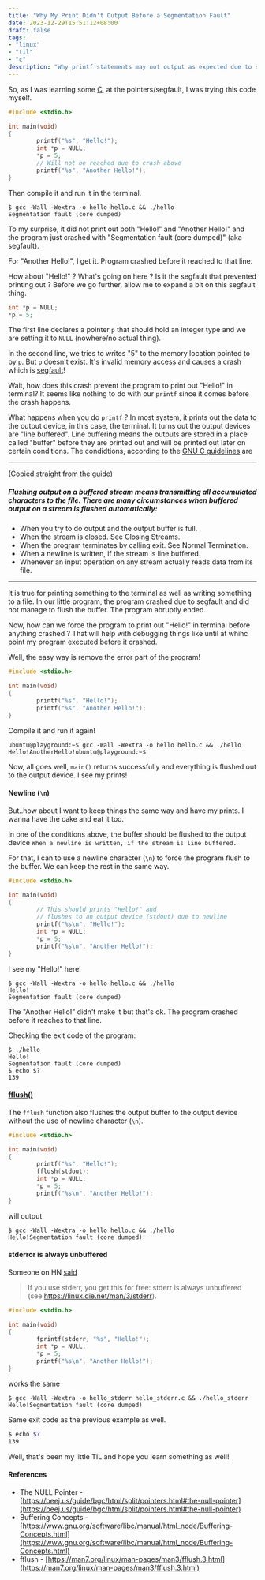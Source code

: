 ```yaml
---
title: "Why My Print Didn't Output Before a Segmentation Fault"
date: 2023-12-29T15:51:12+08:00
draft: false
tags:
- "linux"
- "til"
- "c"
description: "Why printf statements may not output as expected due to stdout being line buffered, and a segmentation fault crash"
---
```


So, as I was learning some [C](https://beej.us/guide/bgc/), at the pointers/segfault, I was trying this code myself.
```c
#include <stdio.h>

int main(void)
{
        printf("%s", "Hello!");
        int *p = NULL;
        *p = 5;
        // Will not be reached due to crash above
        printf("%s", "Another Hello!");
}
```

Then compile it and run it in the terminal.
```
$ gcc -Wall -Wextra -o hello hello.c && ./hello
Segmentation fault (core dumped)
```
To my surprise, it did not print out both "Hello!" and "Another Hello!" and the program just crashed with "Segmentation fault (core dumped)" (aka segfault).

For "Another Hello!", I get it. Program crashed before it reached to that line.

How about "Hello!" ? What's going on here ? Is it the segfault that prevented printing out ?
Before we go further, allow me to expand a bit on this segfault thing.
```c
int *p = NULL;
*p = 5;
```
The first line declares a pointer `p` that should hold an integer type and we are setting it to `NULL` (nowhere/no actual thing).

In the second line, we tries to writes "5" to the memory location pointed to by `p`. But `p` doesn't exist.
It's invalid memory access and causes a crash which is [segfault](https://en.wikipedia.org/wiki/Segmentation_fault)!

Wait, how does this crash prevent the program to print out "Hello!" in terminal? It seems like nothing to do with our `printf` since it comes before the crash happens.

What happens when you do `printf` ? In most system, it prints out the data to the output device, in this case, the terminal.
It turns out the output devices are "line buffered".
Line buffering means the outputs are stored in a place called "buffer" before they are printed out and will be printed out later on certain conditions.
The condidtions, according to the [GNU C guidelines](https://www.gnu.org/software/libc/manual/html_node/Flushing-Buffers.html) are

---
(Copied straight from the guide)
##### Flushing output on a buffered stream means transmitting all accumulated characters to the file. There are many circumstances when buffered output on a stream is flushed automatically:
- When you try to do output and the output buffer is full.
- When the stream is closed. See Closing Streams.
- When the program terminates by calling exit. See Normal Termination.
- When a newline is written, if the stream is line buffered.
- Whenever an input operation on any stream actually reads data from its file.
---
It is true for printing something to the terminal as well as writing something to a file.
In our little program, the program crashed due to segfault and did not manage to flush the buffer. The program abruptly ended.

Now, how can we force the program to print out "Hello!" in terminal before anything crashed ?
That will help with debugging things like until at whihc point my program executed before it crashed.

Well, the easy way is remove the error part of the program!

```c
#include <stdio.h>

int main(void)
{
        printf("%s", "Hello!");
        printf("%s", "Another Hello!");
}
```
Compile it and run it again!
```
ubuntu@playground:~$ gcc -Wall -Wextra -o hello hello.c && ./hello
Hello!AnotherHello!ubuntu@playground:~$
```
Now, all goes well, `main()` returns successfully and everything is flushed out to the output device. I see my prints!


#### Newline (`\n`)

But..how about I want to keep things the same way and have my prints. I wanna have the cake and eat it too.

In one of the conditions above, the buffer should be flushed to the output device `When a newline is written, if the stream is line buffered.`

For that, I can to use a newline character (`\n`) to force the program flush to the buffer. We can keep the rest in the same way.
```c
#include <stdio.h>

int main(void)
{
        // This should prints "Hello!" and
        // flushes to an output device (stdout) due to newline
        printf("%s\n", "Hello!");
        int *p = NULL;
        *p = 5;
        printf("%s\n", "Another Hello!");
}
```

I see my "Hello!" here!
```
$ gcc -Wall -Wextra -o hello hello.c && ./hello
Hello!
Segmentation fault (core dumped)
```
The "Another Hello!" didn't make it but that's ok. The program crashed before it reaches to that line.

Checking the exit code of the program:
```
$ ./hello
Hello!
Segmentation fault (core dumped)
$ echo $?
139
```

#### [fflush()](https://man7.org/linux/man-pages/man3/fflush.3.html)

The `fflush` function also flushes the output buffer to the output device without the use of newline character (`\n`).

```c
#include <stdio.h>

int main(void)
{
        printf("%s", "Hello!");
        fflush(stdout);
        int *p = NULL;
        *p = 5;
        printf("%s\n", "Another Hello!");
}
```
will output
```
$ gcc -Wall -Wextra -o hello hello.c && ./hello
Hello!Segmentation fault (core dumped)
```

#### stderror is always unbuffered

Someone on HN [said](https://news.ycombinator.com/reply?id=38830109&goto=item%3Fid%3D38803367%2338830109)

> If you use stderr, you get this for free: stderr is always unbuffered (see https://linux.die.net/man/3/stderr).

```c
#include <stdio.h>

int main(void)
{
        fprintf(stderr, "%s", "Hello!");
        int *p = NULL;
        *p = 5;
        printf("%s\n", "Another Hello!");
}
```
works the same
```
$ gcc -Wall -Wextra -o hello_stderr hello_stderr.c && ./hello_stderr
Hello!Segmentation fault (core dumped)
```

Same exit code as the previous example as well.
```bash
$ echo $?
139
```

Well, that's been my little TIL and hope you learn something as well!

#### References

- The NULL Pointer - [https://beej.us/guide/bgc/html/split/pointers.html#the-null-pointer](https://beej.us/guide/bgc/html/split/pointers.html#the-null-pointer)
- Buffering Concepts - [https://www.gnu.org/software/libc/manual/html_node/Buffering-Concepts.html](https://www.gnu.org/software/libc/manual/html_node/Buffering-Concepts.html)
- fflush - [https://man7.org/linux/man-pages/man3/fflush.3.html](https://man7.org/linux/man-pages/man3/fflush.3.html)
